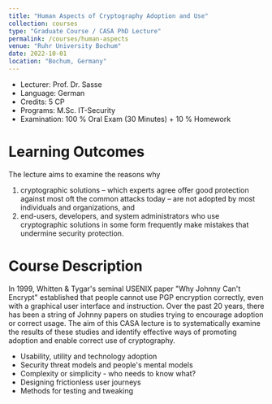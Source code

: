 ```yaml
---
title: "Human Aspects of Cryptography Adoption and Use"
collection: courses
type: "Graduate Course / CASA PhD Lecture"
permalink: /courses/human-aspects
venue: "Ruhr University Bochum"
date: 2022-10-01
location: "Bochum, Germany"
---
```


* Lecturer: Prof. Dr. Sasse
* Language: German
* Credits: 5 CP
* Programs: M.Sc. IT-Security
* Examination: 100 % Oral Exam (30 Minutes) + 10 % Homework

Learning Outcomes
=====

The lecture aims to examine the reasons why
1. cryptographic solutions – which experts agree offer good protection against most oft the common attacks today – are not adopted by most individuals and organizations, and
2. end-users, developers, and system administrators who use cryptographic solutions in some form frequently make mistakes that undermine security protection.

Course Description
======

In 1999, Whitten & Tygar's seminal USENIX paper "Why Johnny Can't Encrypt" established that people cannot use PGP encryption correctly, even with a graphical user interface and instruction.
Over the past 20 years, there has been a string of Johnny papers on studies trying to encourage adoption or correct usage.
The aim of this CASA lecture is to systematically examine the results of these studies and identify effective ways of promoting adoption and enable correct use of cryptography.

* Usability, utility and technology adoption
* Security threat models and people's mental models
* Complexity or simplicity - who needs to know what?
* Designing frictionless user journeys
* Methods for testing and tweaking
